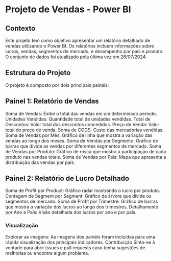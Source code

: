 # Projeto de Vendas - Power BI
## Contexto
Este projeto tem como objetivo apresentar um relatório detalhado de vendas utilizando o Power BI. Os relatórios incluem informações sobre lucros, vendas, segmentos de mercado, e desempenho por país e produto. O conjunto de dados foi atualizado pela última vez em 26/07/2024.

## Estrutura do Projeto
O projeto é composto por dois principais painéis:

## Painel 1: Relatório de Vendas

Soma de Vendas: Exibe o total das vendas em um determinado período.
Unidades Vendidas: Quantidade total de unidades vendidas.
Total de Descontos: Valor total dos descontos concedidos.
Preço de Venda: Valor total do preço de venda.
Soma de COGS: Custo das mercadorias vendidas.
Soma de Vendas por Mês: Gráfico de linha que mostra a variação das vendas ao longo dos meses.
Soma de Vendas por Segmento: Gráfico de barras que divide as vendas por diferentes segmentos de mercado.
Soma de Vendas por Produto: Gráfico de rosca que mostra a participação de cada produto nas vendas totais.
Soma de Vendas por País: Mapa que apresenta a distribuição das vendas por país.

## Painel 2: Relatório de Lucro Detalhado

Soma de Profit por Product: Gráfico radar mostrando o lucro por produto.
Contagem de Segment por Segment: Gráfico de árvore que divide os segmentos de mercado.
Soma de Profit por Trimestre: Gráfico de barras que mostra a variação dos lucros ao longo dos trimestres.
Detalhamento por Ano e País: Visão detalhada dos lucros por ano e por país.

### Visualização

Explorar as imagens: As imagens dos painéis foram incluídas para uma rápida visualização dos principais indicadores.
Contribuição
Sinta-se à vontade para abrir issues e pull requests caso tenha sugestões de melhorias ou encontre algum problema.

